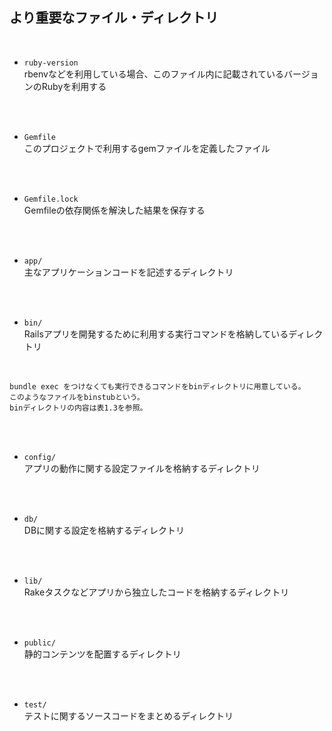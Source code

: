 ## より重要なファイル・ディレクトリ  
<br>

- `ruby-version`  
rbenvなどを利用している場合、このファイル内に記載されているバージョンのRubyを利用する
<br>
<br>

- `Gemfile`  
このプロジェクトで利用するgemファイルを定義したファイル
<br>
<br>

- `Gemfile.lock`  
Gemfileの依存関係を解決した結果を保存する
<br>
<br>

- `app/`  
主なアプリケーションコードを記述するディレクトリ
<br>
<br>

- `bin/`  
Railsアプリを開発するために利用する実行コマンドを格納しているディレクトリ
<br>

```
bundle exec をつけなくても実行できるコマンドをbinディレクトリに用意している。
このようなファイルをbinstubという。
binディレクトリの内容は表1.3を参照。
```
<br>
<br>

- `config/`  
アプリの動作に関する設定ファイルを格納するディレクトリ
<br>
<br>

- `db/`  
DBに関する設定を格納するディレクトリ
<br>
<br>

- `lib/`  
Rakeタスクなどアプリから独立したコードを格納するディレクトリ
<br>
<br>


- `public/`  
静的コンテンツを配置するディレクトリ
<br>
<br>

- `test/`  
テストに関するソースコードをまとめるディレクトリ
<br>
<br>

